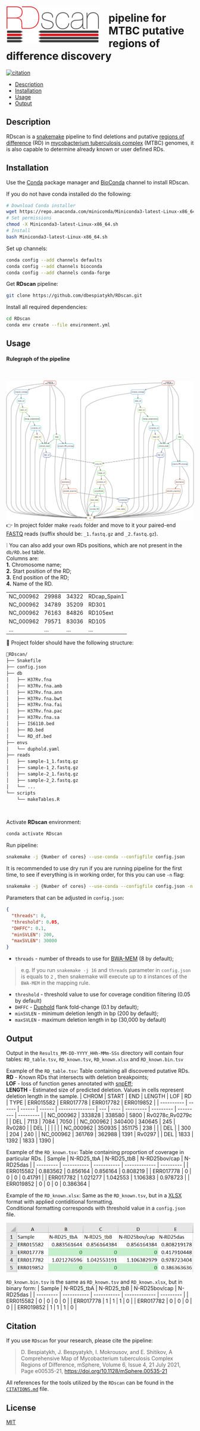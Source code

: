 <img align ="left" src=img/RDscan_logo.png width=250px style="padding-right: 25px; padding-top: 25px;">

# pipeline for MTBC putative regions of difference discovery

[![citation](https://img.shields.io/badge/DOI-10.1128%2FmSphere.00535--21-9f1d21)](https://doi.org/10.1128/mSphere.00535-21)

- [Description](#Description)
- [Installation](#Installation)
- [Usage](#Usage)
- [Output](#Output)

## Description

RDscan is a [snakemake](https://snakemake.readthedocs.io/en/stable/) pipeline to find deletions and putative [regions of difference](https://jb.asm.org/content/178/5/1274.short) (RD) in [mycobacterium tuberculosis complex](https://en.wikipedia.org/wiki/Mycobacterium_tuberculosis_complex) (MTBC) genomes, it is also capable to determine already known or user defined RDs.

## Installation

Use the [Conda](https://docs.conda.io/en/latest/) package manager and [BioConda](https://bioconda.github.io/index.html) channel to install RDscan.

If you do not have conda installed do the following:

```bash
# Download Conda installer
wget https://repo.anaconda.com/miniconda/Miniconda3-latest-Linux-x86_64.sh
# Set permissions
chmod -X Miniconda3-latest-Linux-x86_64.sh
# Install
bash Miniconda3-latest-Linux-x86_64.sh
```

Set up channels:

```bash
conda config --add channels defaults
conda config --add channels bioconda
conda config --add channels conda-forge
```

Get **RDscan** pipeline:

```bash
git clone https://github.com/dbespiatykh/RDscan.git
```

Install all required dependencies:

```bash
cd RDscan
conda env create --file environment.yml
```

## Usage

#### Rulegraph of the pipeline

<br>

![Rulegraph](img/Rulegraph.png)
<br>
:point_right: In project folder make `reads` folder and move to it your paired-end [FASTQ](https://en.wikipedia.org/wiki/FASTQ_format) reads (suffix should be: `_1.fastq.gz` and `_2.fastq.gz`).

:grey_exclamation: You can also add your own RDs positions, which are not present in the `db/RD.bed` table.\
Columns are:\
**1.** Chromosome name;\
**2.** Start position of the RD;\
**3.** End position of the RD;\
**4.** Name of the RD.

|           |       |       |              |
| --------- | ----- | ----- | ------------ |
| NC_000962 | 29988 | 34322 | RDcap_Spain1 |
| NC_000962 | 34789 | 35209 | RD301        |
| NC_000962 | 76163 | 84826 | RD105ext     |
| NC_000962 | 79571 | 83036 | RD105        |
| …         | …     | …     | …            |

:file_folder: Project folder should have the following structure:

```bash
📂RDscan/
├── Snakefile
├── config.json
├── db
│   ├── H37Rv.fna
│   ├── H37Rv.fna.amb
│   ├── H37Rv.fna.ann
│   ├── H37Rv.fna.bwt
│   ├── H37Rv.fna.fai
│   ├── H37Rv.fna.pac
│   ├── H37Rv.fna.sa
│   ├── IS6110.bed
│   ├── RD.bed
│   └── RD_df.bed
├── envs
│   └── duphold.yaml
├── reads
│   ├── sample-1_1.fastq.gz
│   ├── sample-1_2.fastq.gz
│   ├── sample-2_1.fastq.gz
│   ├── sample-2_2.fastq.gz
│   └── ...
└── scripts
    └── makeTables.R

```

<br>

Activate **RDscan** environment:

```bash
conda activate RDscan
```

Run pipeline:

```bash
snakemake -j {Number of cores} --use-conda --configfile config.json
```

It is recommended to use dry run if you are running pipeline for the first time, to see if everything is in working order, for this you can use `-n` flag:

```bash
snakemake -j {Number of cores} --use-conda --configfile config.json -n
```

Parameters that can be adjusted in `config.json`:

```json
{
  "threads": 8,
  "threshold": 0.05,
  "DHFFC": 0.1,
  "minSVLEN": 200,
  "maxSVLEN": 30000
}
```

- `threads` - number of threads to use for [BWA-MEM](https://github.com/lh3/bwa) (8 by default);

> e.g. If you run `snakemake -j 16` and `threads` parameter in `config.json` is equals to `2` , then snakemake will execute up to `8` instances of the `BWA-MEM` in the mapping rule.

- `threshold` - threshold value to use for coverage condition filtering (0.05 by default)
- `DHFFC` - [Duphold](https://github.com/brentp/duphold) flank fold-change (0.1 by default);
- `minSVLEN` - minimum deletion length in bp (200 by default);
- `maxSVLEN` - maximum deletion length in bp (30,000 by default)

## Output

Output in the `Results_MM-DD-YYYY_HHh-MMm-SSs` directory will contain four tables: `RD_table.tsv`, `RD_known.tsv`, `RD_known.xlsx` and `RD_known.bin.tsv`

Example of the `RD_table.tsv`:
Table containing all discovered putative RDs.\
**RD** - Known RDs that intersects with deletion breakpoints;\
**LOF** - loss of function genes annotated with [snpEff](https://pcingola.github.io/SnpEff/);\
**LENGTH** - Estimated size of predicted deletion.
Values in cells represent deletion length in the sample.
| CHROM | START | END | LENGTH | LOF | RD | TYPE | ERR015582 | ERR017778 | ERR017782 | ERR019852 |
| ---------- | ------ | ------ | ------ | --------------- | --- | ---- | --------- | --------- | --------- | --------- |
| NC_000962 | 333828 | 338580 | 5800 | Rv0278c,Rv0279c | | DEL | 7113 | 7084 | 7050 |
| NC_000962 | 340400 | 340645 | 245 | Rv0280 | | DEL | | | | |
| NC_000962 | 350935 | 351175 | 238 | | | DEL | | 300 | 204 | 240 |
| NC_000962 | 361769 | 362988 | 1391 | Rv0297 | | DEL | 1833 | 1392 | 1833 | 1390 |

Example of the `RD_known.tsv`:
Table containing proportion of coverage in particular RDs.
| Sample | N-RD25_tbA | N-RD25_tbB | N-RD25bov/cap | N-RD25das |
| --------- | ----------- | ----------- | ------------- | --------- |
| ERR015582 | 0.883562 | 0.856164 | 0.856164 | 0.808219 |
| ERR017778 | 0 | 0 | 0 | 0.41791 |
| ERR017782 | 1.021277 | 1.042553 | 1.106383 | 0.978723 |
| ERR019852 | 0 | 0 | 0 | 0.386364 |

Example of the `RD_known.xlsx`:
Same as the `RD_known.tsv`, but in a [XLSX](https://en.wikipedia.org/wiki/Microsoft_Excel) format with applied contiditional formatting.\
Conditional formatting corresponds with threshold value in a `config.json` file.

![](img/RD_known.xlsx.png)

`RD_known.bin.tsv` is the same as `RD_known.tsv` and `RD_known.xlsx`, but in binary form:
| Sample | N-RD25_tbA | N-RD25_tbB | N-RD25bov/cap | N-RD25das |
| --------- | ----------- | ----------- | ------------- | --------- |
| ERR015582 | 0 | 0 | 0 | 0 |
| ERR017778 | 1 | 1 | 1 | 0 |
| ERR017782 | 0 | 0 | 0 | 0 |
| ERR019852 | 1 | 1 | 1 | 0 |

## Citation

If you use `RDscan` for your research, please cite the pipeline:

> D. Bespiatykh, J. Bespyatykh, I. Mokrousov, and E. Shitikov, A Comprehensive Map of Mycobacterium tuberculosis Complex Regions of Difference, mSphere, Volume 6, Issue 4, 21 July 2021, Page e00535-21, https://doi.org/10.1128/mSphere.00535-21

All references for the tools utilized by the `RDscan` can be found in the [`CITATIONS.md`](CITATIONS.md) file.

## License

[MIT](LICENSE)
